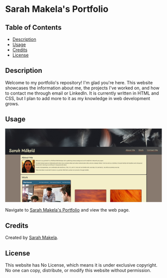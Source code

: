 # Sarah Makela's Portfolio

## Table of Contents

* [Description](#description)
* [Usage](#usage)
* [Credits](#credits)
* [License](#license)

## Description

Welcome to my portfolio's repository! I'm glad you're here. This website showcases the information about me, the projects I've worked on, and how to contact me through email or LinkedIn. It is currently written in HTML and CSS, but I plan to add more to it as my knowledge in web development grows.

## Usage

![Sarah Makela's Portfolio](./assets/images/smakela-portfolio-screenshot.png)

Navigate to [Sarah Makela's Portfolio](https://smakela13.github.io/smakela-portfolio/index.html) and view the web page.

## Credits

Created by [Sarah Makela](github.com/smakela13).

## License

This website has No License, which means it is under exclusive copyright. No one can copy, distribute, or modify this website without permission.
